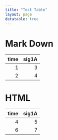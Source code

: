 ```yaml
---
title: "Test Table"
layout: page
datatable: true
---
```


# Mark Down

<div class="datatable-begin"></div>

| time| sig1A|
|----:|-----:|
|    1|     3|
|    2|     4|

<div class="datatable-end"></div>


# HTML

<table class="display">
 <thead>
  <tr>
   <th style="text-align:right;"> time </th>
   <th style="text-align:right;"> sig1A </th>
  </tr>
 </thead>
<tbody>
  <tr>
   <td style="text-align:right;"> 4 </td>
   <td style="text-align:right;"> 5 </td>
  </tr>
  <tr>
   <td style="text-align:right;"> 6 </td>
   <td style="text-align:right;"> 7 </td>
  </tr>
</tbody>
</table>

